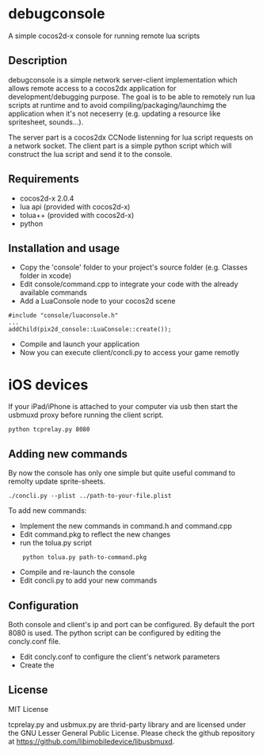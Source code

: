 debugconsole
============

A simple cocos2d-x console for running remote lua scripts

## Description

debugconsole is a simple network server-client implementation which allows remote access to a cocos2dx application for development/debugging purpose. The goal is to be able to remotely run lua scripts at runtime and to avoid  compiling/packaging/launchimg the application when it's not neceserry (e.g. updating a resource like spritesheet, sounds...).

The server part is a cocos2dx CCNode listenning for lua script requests on a network socket. The client part is a simple python script which will construct the lua script and send it to the console.

## Requirements

* cocos2d-x 2.0.4
* lua api (provided with cocos2d-x)
* tolua++ (provided with cocos2d-x)
* python

## Installation and usage
* Copy the 'console' folder to your project's source folder (e.g. Classes folder in xcode)
* Edit console/command.cpp to integrate your code with the already available commands
* Add a LuaConsole node to your cocos2d scene

```
#include "console/luaconsole.h"
...
addChild(pix2d_console::LuaConsole::create());
```
* Compile and launch your application
* Now you can execute client/concli.py to access your game remotly

# iOS devices

If your iPad/iPhone is attached to your computer via usb then start the usbmuxd proxy before running the client script.

```
python tcprelay.py 8080
```
## Adding new commands
By now the console has only one simple but quite useful command to remolty update sprite-sheets.

```
./concli.py --plist ../path-to-your-file.plist
```
To add new commands:
* Implement the new commands in command.h and command.cpp
* Edit command.pkg to reflect the new changes
* run the tolua.py script

```
    python tolua.py path-to-command.pkg
```
* Compile and re-launch the console
* Edit concli.py to add your new commands

## Configuration
Both console and client's ip and port can be configured. By default the port 8080 is used.
The python script can be configured by editing the concly.conf file. 
* Edit concly.conf to configure the client's network parameters
* Create the 

## License

MIT License

tcprelay.py and usbmux.py are thrid-party library and are licensed under the GNU Lesser General Public
License. Please check the github repository at https://github.com/libimobiledevice/libusbmuxd.
